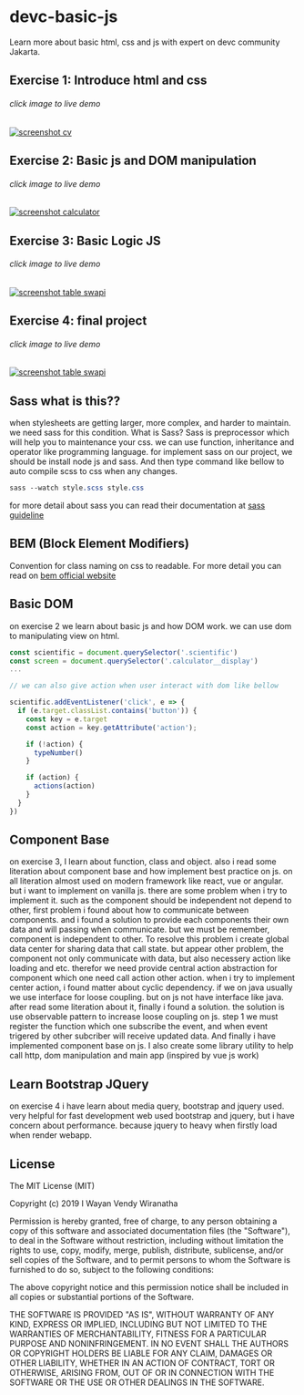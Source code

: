 # devc-basic-js
Learn more about basic html, css and js with expert on devc community Jakarta.

## Exercise 1: Introduce html and css
###### click image to live demo
[![screenshot cv](sc-cv.png "exercise 1 introduce html and css")](https://vendywira.github.io/devc-basic-js/src/exercise-1-introduce-html-css/)

## Exercise 2: Basic js and DOM manipulation
###### click image to live demo
[![screenshot calculator](sc-calculator.png "exercise 2 basic js and dom manipulation")](https://vendywira.github.io/devc-basic-js/src/exercise-2-basic-js-and-dom-manipulation/)

## Exercise 3: Basic Logic JS
###### click image to live demo
[![screenshot table swapi](sc-table-swapi.png "click to preview")](https://vendywira.github.io/devc-basic-js/src/exercise-3-javascript-and-basic-logic/)

## Exercise 4: final project
###### click image to live demo
[![screenshot table swapi](sc-final-project.png "click to preview")](https://vendywira.github.io/devc-basic-js/src/exercise-4-final-project/)

## Sass what is this??
when stylesheets are getting larger, more complex,
 and harder to maintain. we need sass for this condition. 
What is Sass? Sass is preprocessor which will help you to maintenance your css. we can use function, inheritance and
 operator like programming language.
 for implement sass on our project, we should be install node js and sass.
And then type command like bellow to auto compile scss to css when any changes.
```sass
sass --watch style.scss style.css
```

for more detail about sass you can read their documentation at [sass guideline](https://sass-lang.com/guide)

## BEM (Block Element Modifiers)
Convention for class naming on css to readable. For more detail you can read on [bem official website](http://getbem.com/introduction/)

## Basic DOM 
on exercise 2 we learn about basic js and how DOM work. we can use dom to manipulating view on html.

```javascript
const scientific = document.querySelector('.scientific')
const screen = document.querySelector('.calculator__display')
...

// we can also give action when user interact with dom like bellow

scientific.addEventListener('click', e => {
  if (e.target.classList.contains('button')) {
    const key = e.target
    const action = key.getAttribute('action');

    if (!action) {
      typeNumber()
    }

    if (action) {
      actions(action)
    }
  }
})
```
## Component Base
on exercise 3, I learn about function, class and object. also i read some literation about component base and how implement best practice on js. on all literation almost used on modern framework like react, vue or angular. but i want to implement on vanilla js. there are some problem when i try to implement it. such as the component should be independent not depend to other, first problem i found about how to communicate between components.
and i found a solution to provide each components their own data and will passing when communicate. but we must be remember, component is independent to other.
To resolve this problem i create global data center for sharing data that call state. but appear other problem, the component not only communicate with data, but also necessery action like loading and etc. therefor we need provide central action abstraction for component which one need call action other action. when i try to implement center action, i found matter about cyclic dependency. if we on java usually we use interface for loose coupling. but on js not have interface like java. after read some literation about it, finally i found a solution. the solution is use observable pattern to increase loose coupling on js. step 1 we must register the function which one subscribe the event, and when event trigered by other subcriber will receive updated data. And finally i have implemented component base on js. I also create some library utility to help call http, dom manipulation and main app (inspired by vue js work)

## Learn Bootstrap JQuery
on exercise 4 i have learn about media query, bootstrap and jquery used. very helpful for fast development web used bootstrap and jquery, but i have concern about performance. because jquery to heavy when firstly load when render webapp.

## License
The MIT License (MIT)

Copyright (c) 2019 I Wayan Vendy Wiranatha

Permission is hereby granted, free of charge, to any person obtaining a copy of this software and associated documentation files (the "Software"), to deal in the Software without restriction, including without limitation the rights to use, copy, modify, merge, publish, distribute, sublicense, and/or sell copies of the Software, and to permit persons to whom the Software is furnished to do so, subject to the following conditions:

The above copyright notice and this permission notice shall be included in all copies or substantial portions of the Software.

THE SOFTWARE IS PROVIDED "AS IS", WITHOUT WARRANTY OF ANY KIND, EXPRESS OR IMPLIED, INCLUDING BUT NOT LIMITED TO THE WARRANTIES OF MERCHANTABILITY, FITNESS FOR A PARTICULAR PURPOSE AND NONINFRINGEMENT. IN NO EVENT SHALL THE AUTHORS OR COPYRIGHT HOLDERS BE LIABLE FOR ANY CLAIM, DAMAGES OR OTHER LIABILITY, WHETHER IN AN ACTION OF CONTRACT, TORT OR OTHERWISE, ARISING FROM, OUT OF OR IN CONNECTION WITH THE SOFTWARE OR THE USE OR OTHER DEALINGS IN THE SOFTWARE.